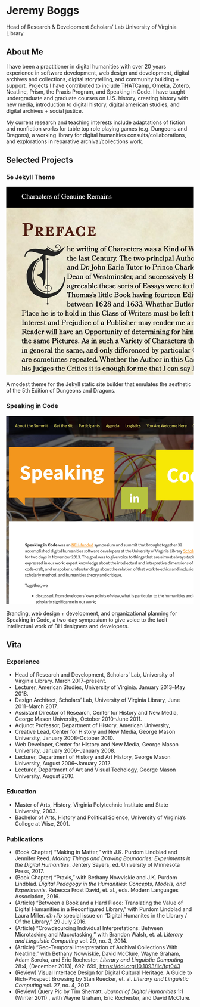 # Jeremy Boggs

Head of Research & Development
Scholars’ Lab
University of Virginia Library


## About Me

I have been a practitioner in digital humanities with over 20
years experience in software development, web design and
development, digital archives and collections, digital storytelling,
and community building + support. Projects I have contributed to include
THATCamp, Omeka, Zotero, Neatline, Prism, the Praxis Program, and
Speaking in Code. I have taught undergraduate and graduate courses
on U.S. history, creating history with new media, introduction to
digital history, digital american studies, and digital archives +
social justice.

My current research and teaching interests include adaptations of
fiction and nonfiction works for table top role playing games (e.g.
Dungeons and Dragons), a working library for digital humanities
consults/collaborations, and explorations in reparative
archival/collections work.

## Selected Projects

### 5e Jekyll Theme

[![](/images/five-e.jpg)](https://github.com/jeremyboggs/5e)

A modest theme for the Jekyll static site builder that emulates the aesthetic of
the 5th Edition of Dungeons and Dragons.

### Speaking in Code

[![](/images/speaking-in-code.jpg)](https://codespeak.scholarslab.org)

Branding, web design + development, and organizational
planning for Speaking in Code, a two-day symposium to give voice
to the tacit intellectual work of DH designers and developers.

## Vita
### Experience
- Head of Research and Development, Scholars’ Lab, University of Virginia Library. March 2017–present.
- Lecturer, American Studies, University of Virginia. January 2013–May 2018.
- Design Architect, Scholars’ Lab, University of Virginia Library, June 2011–March 2017.
- Assistant Director of Research, Center for History and New Media, George Mason University, October 2010–June 2011.
- Adjunct Professor, Department of History, American University,
- Creative Lead, Center for History and New Media, George Mason University, January 2008–October 2010.
- Web Developer, Center for History and New Media, George Mason University, January 2006–January 2008.
- Lecturer, Department of History and Art History, George Mason University, August 2006–January 2012.
- Lecturer, Department of Art and Visual Techology, George Mason University, August 2010.


### Education

- Master of Arts, History, Virginia Polytechnic Institute and State University, 2003.
- Bachelor of Arts, History and Political Science, University of Virginia’s College at Wise, 2001.

### Publications

- (Book Chapter) “Making in Matter,” with J.K. Purdom Lindblad and Jennifer Reed. _Making Things and Drawing Boundaries: Experiments in the Digital Humanities_. Jentery Sayers, ed. University of Minnesota Press, 2017.
- (Book Chapter) “Praxis,” with Bethany Nowviskie and J.K. Purdom Lindblad. _Digital Pedagogy in the Humanities: Concepts, Models, and Experiments_. Rebecca Frost David, et. al., eds. Modern Languages Association, 2016.
- (Article) “Between a Book and a Hard Place: Translating the Value of Digital Humanities in a Reconfigured Library,” with Purdom Lindblad and Laura Miller. _dh+lib_ special issue on “Digital Humanites in the Library / Of the Library,” 29 July 2016.
- (Article) “Crowdsourcing Individual Interpretations: Between Microtasking and Macrotasking,” with Brandon Walsh, et. al. _Literary and Linguistic Computing_ vol. 29, no. 3, 2014.
- (Article) “Geo-Temporal Interpretation of Archival Collections With Neatline,” with Bethany Nowviskie, David McClure, Wayne Graham, Adam Soroka, and Eric Rochester. _Literary and Linguistic Computing_ 28:4, (December 2013), 692–699, https://doi.org/10.1093/llc/fqt043
- (Review) Visual Interface Design for Digital Cultural Heritage: A Guide to Rich-Prospect Browsing by Stan Ruecker, et. al. _Literary and Linguistic Computing_ vol. 27, no. 4, 2012.
- (Review) Query Pic by Tim Sherratt. _Journal of Digital Humanities_ 1:1 (Winter 2011) , with Wayne Graham, Eric Rochester, and David McClure.
